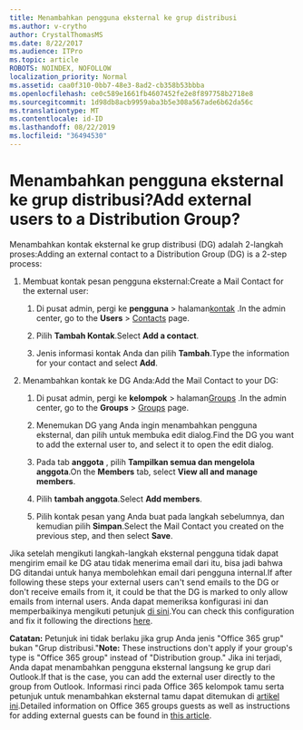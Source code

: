 ```yaml
---
title: Menambahkan pengguna eksternal ke grup distribusi
ms.author: v-crytho
author: CrystalThomasMS
ms.date: 8/22/2017
ms.audience: ITPro
ms.topic: article
ROBOTS: NOINDEX, NOFOLLOW
localization_priority: Normal
ms.assetid: caa0f310-0bb7-48e3-8ad2-cb358b53bbba
ms.openlocfilehash: ce0c589e1661fb4607452fe2e8f897758b2718e8
ms.sourcegitcommit: 1d98db8acb9959aba3b5e308a567ade6b62da56c
ms.translationtype: MT
ms.contentlocale: id-ID
ms.lasthandoff: 08/22/2019
ms.locfileid: "36494530"
---
```

# <a name="add-external-users-to-a-distribution-group"></a><span data-ttu-id="71ae2-102">Menambahkan pengguna eksternal ke grup distribusi?</span><span class="sxs-lookup"><span data-stu-id="71ae2-102">Add external users to a Distribution Group?</span></span>

<span data-ttu-id="71ae2-103">Menambahkan kontak eksternal ke grup distribusi (DG) adalah 2-langkah proses:</span><span class="sxs-lookup"><span data-stu-id="71ae2-103">Adding an external contact to a Distribution Group (DG) is a 2-step process:</span></span>
  
1. <span data-ttu-id="71ae2-104">Membuat kontak pesan pengguna eksternal:</span><span class="sxs-lookup"><span data-stu-id="71ae2-104">Create a Mail Contact for the external user:</span></span>
    
    1. <span data-ttu-id="71ae2-105">Di pusat admin, pergi ke **pengguna** > halaman[kontak](https://admin.microsoft.com/adminportal/home#/Contact) .</span><span class="sxs-lookup"><span data-stu-id="71ae2-105">In the admin center, go to the **Users** > [Contacts](https://admin.microsoft.com/adminportal/home#/Contact) page.</span></span> 
    
    2. <span data-ttu-id="71ae2-106">Pilih **Tambah Kontak**.</span><span class="sxs-lookup"><span data-stu-id="71ae2-106">Select **Add a contact**.</span></span>
    
    3. <span data-ttu-id="71ae2-107">Jenis informasi kontak Anda dan pilih **Tambah**.</span><span class="sxs-lookup"><span data-stu-id="71ae2-107">Type the information for your contact and select **Add**.</span></span>
    
2. <span data-ttu-id="71ae2-108">Menambahkan kontak ke DG Anda:</span><span class="sxs-lookup"><span data-stu-id="71ae2-108">Add the Mail Contact to your DG:</span></span>
    
    1. <span data-ttu-id="71ae2-109">Di pusat admin, pergi ke **kelompok** > halaman[Groups](https://admin.microsoft.com/adminportal/home#/groups) .</span><span class="sxs-lookup"><span data-stu-id="71ae2-109">In the admin center, go to the **Groups** > [Groups](https://admin.microsoft.com/adminportal/home#/groups) page.</span></span> 
    
    2. <span data-ttu-id="71ae2-110">Menemukan DG yang Anda ingin menambahkan pengguna eksternal, dan pilih untuk membuka edit dialog.</span><span class="sxs-lookup"><span data-stu-id="71ae2-110">Find the DG you want to add the external user to, and select it to open the edit dialog.</span></span>
    
    3. <span data-ttu-id="71ae2-111">Pada tab **anggota** , pilih **Tampilkan semua dan mengelola anggota**.</span><span class="sxs-lookup"><span data-stu-id="71ae2-111">On the **Members** tab, select **View all and manage members**.</span></span> 
    
    4. <span data-ttu-id="71ae2-112">Pilih **tambah anggota**.</span><span class="sxs-lookup"><span data-stu-id="71ae2-112">Select **Add members**.</span></span>
    
    5. <span data-ttu-id="71ae2-113">Pilih kontak pesan yang Anda buat pada langkah sebelumnya, dan kemudian pilih **Simpan**.</span><span class="sxs-lookup"><span data-stu-id="71ae2-113">Select the Mail Contact you created on the previous step, and then select **Save**.</span></span>
    
<span data-ttu-id="71ae2-114">Jika setelah mengikuti langkah-langkah eksternal pengguna tidak dapat mengirim email ke DG atau tidak menerima email dari itu, bisa jadi bahwa DG ditandai untuk hanya membolehkan email dari pengguna internal.</span><span class="sxs-lookup"><span data-stu-id="71ae2-114">If after following these steps your external users can't send emails to the DG or don't receive emails from it, it could be that the DG is marked to only allow emails from internal users.</span></span> <span data-ttu-id="71ae2-115">Anda dapat memeriksa konfigurasi ini dan memperbaikinya mengikuti petunjuk [di sini](https://support.office.com/article/Fix-email-delivery-issues-for-error-code-5-7-133-in-Office-365-991abc19-7756-438f-abcb-39f69b80f284.aspx).</span><span class="sxs-lookup"><span data-stu-id="71ae2-115">You can check this configuration and fix it following the directions [here](https://support.office.com/article/Fix-email-delivery-issues-for-error-code-5-7-133-in-Office-365-991abc19-7756-438f-abcb-39f69b80f284.aspx).</span></span>
  
 <span data-ttu-id="71ae2-116">**Catatan:** Petunjuk ini tidak berlaku jika grup Anda jenis "Office 365 grup" bukan "Grup distribusi."</span><span class="sxs-lookup"><span data-stu-id="71ae2-116">**Note:** These instructions don't apply if your group's type is "Office 365 group" instead of "Distribution group."</span></span> <span data-ttu-id="71ae2-117">Jika ini terjadi, Anda dapat menambahkan pengguna eksternal langsung ke grup dari Outlook.</span><span class="sxs-lookup"><span data-stu-id="71ae2-117">If that is the case, you can add the external user directly to the group from Outlook.</span></span> <span data-ttu-id="71ae2-118">Informasi rinci pada Office 365 kelompok tamu serta petunjuk untuk menambahkan eksternal tamu dapat ditemukan di [artikel ini](https://support.office.com/article/Guest-access-in-Office-365-Groups-bfc7a840-868f-4fd6-a390-f347bf51aff6.aspx).</span><span class="sxs-lookup"><span data-stu-id="71ae2-118">Detailed information on Office 365 groups guests as well as instructions for adding external guests can be found in [this article](https://support.office.com/article/Guest-access-in-Office-365-Groups-bfc7a840-868f-4fd6-a390-f347bf51aff6.aspx).</span></span>
  